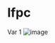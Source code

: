 # lfpc
Var 1
![image](https://user-images.githubusercontent.com/56044286/119561501-eee66300-bdad-11eb-863d-61202ef0e0f5.png)

